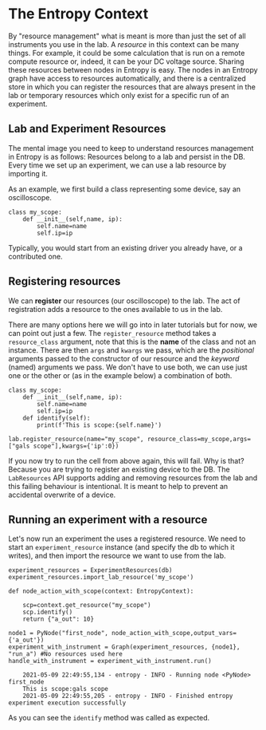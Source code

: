 # The Entropy Context

By "resource management" what is meant is more than just the set of all
instruments you use in the lab. A *resource* in this context can be many
things. For example, it could be some calculation that is run on a
remote compute resource or, indeed, it can be your DC voltage source.
Sharing these resources between nodes in Entropy is easy. The nodes in
an Entropy graph have access to resources automatically, and there is a
centralized store in which you can register the resources that are
always present in the lab or temporary resources which only exist for a
specific run of an experiment.

## Lab and Experiment Resources

The mental image you need to keep to understand resources management in
Entropy is as follows: Resources belong to a lab and persist in the DB.
Every time we set up an experiment, we can use a lab resource by
importing it.

As an example, we first build a class representing some device, say an
oscilloscope.

```.python
class my_scope:
    def __init__(self,name, ip):
        self.name=name
        self.ip=ip      
```

Typically, you would start from an existing driver you already have, or a
contributed one. 

## Registering resources

We can **register** our resources (our oscilloscope) to the lab. The
act of registration adds a resource to the ones available to us in the
lab.

There are many options here we will go into in later tutorials but for
now, we can point out just a few. The `register_resource` method takes a
`resource_class` argument, note that this is the **name** of the class
and not an instance. There are then `args` and `kwargs` we pass, which
are the *positional* arguments passed to the constructor of our resource
and the *keyword* (named) arguments we pass. We don't have to use both,
we can use just one or the other or (as in the example below) a
combination of both.

```.python
class my_scope:
    def __init__(self,name, ip):
        self.name=name
        self.ip=ip      
    def identify(self):
        print(f'This is scope:{self.name}')

lab.register_resource(name="my_scope", resource_class=my_scope,args=["gals scope"],kwargs={'ip':0})

```

If you now try to run the cell from above again, this will fail. Why is
that? Because you are trying to register an existing device to the DB.
The `LabResources` API supports adding and removing resources from the
lab and this failing behaviour is intentional. It is meant to help
to prevent an accidental overwrite of a device.

## Running an experiment with a resource

Let's now run an experiment the uses a registered resource. We need to
start an `experiment_resource` instance (and specify the db to which it
writes), and then import the resource we want to use from the lab.

```.python
experiment_resources = ExperimentResources(db)
experiment_resources.import_lab_resource('my_scope')

def node_action_with_scope(context: EntropyContext):
   
    scp=context.get_resource("my_scope")
    scp.identify()
    return {"a_out": 10}

node1 = PyNode("first_node", node_action_with_scope,output_vars={'a_out'})
experiment_with_instrument = Graph(experiment_resources, {node1}, "run_a") #No resources used here
handle_with_instrument = experiment_with_instrument.run()
```

```
    2021-05-09 22:49:55,134 - entropy - INFO - Running node <PyNode> first_node
    This is scope:gals scope
    2021-05-09 22:49:55,205 - entropy - INFO - Finished entropy experiment execution successfully
```

As you can see the `identify` method was called as expected.
